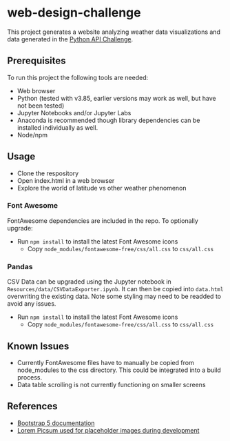 # web-design-challenge

This project generates a website analyzing weather data visualizations and data generated in the [Python API Challenge](https://github.com/Jagjeet/python-api-challenge).

## Prerequisites

To run this project the following tools are needed:

* Web browser
* Python (tested with v3.85, earlier versions may work as well, but have not been tested)
* Jupyter Notebooks and/or Jupyter Labs
* Anaconda is recommended though library dependencies can be installed individually as well.
* Node/npm

## Usage

* Clone the respository
* Open index.html in a web browser
* Explore the world of latitude vs other weather phenomenon

### Font Awesome

FontAwesome dependencies are included in the repo. To optionally upgrade:

* Run `npm install` to install the latest Font Awesome icons
  * Copy `node_modules/fontawesome-free/css/all.css` to `css/all.css`

### Pandas

CSV Data can be upgraded using the Jupyter notebook in `Resources/data/CSVDataExporter.ipynb`. It can then be copied into `data.html` overwriting the existing data. Note some styling may need to be readded to avoid any issues.


* Run `npm install` to install the latest Font Awesome icons
  * Copy `node_modules/fontawesome-free/css/all.css` to `css/all.css`


## Known Issues

* Currently FontAwesome files have to manually be copied from node_modules to the css directory. This could be integrated into a build process.
* Data table scrolling is not currently functioning on smaller screens

## References

* [Bootstrap 5 documentation](https://getbootstrap.com/docs/5.0/getting-started/introduction/)
* [Lorem Picsum used for placeholder images during development](https://picsum.photos/)
